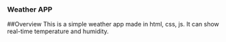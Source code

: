 ### Weather APP
##Overview
This is a simple weather app made in html, css, js.
It  can show real-time temperature and humidity.
